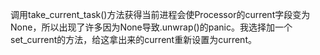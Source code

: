 调用take_current_task()方法获得当前进程会使Processor的current字段变为None，所以出现了许多因为None导致.unwrap()的panic。我选择加一个set_current的方法，给这拿出来的current重新设置为current。

